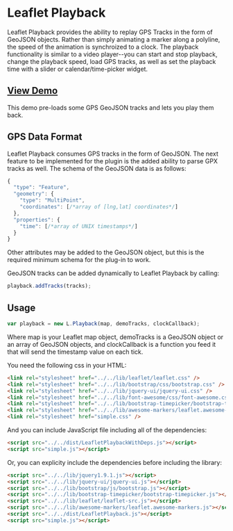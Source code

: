 # Leaflet Playback

Leaflet Playback provides the ability to replay GPS Tracks in the form of GeoJSON objects. Rather than simply animating a marker along a polyline, the speed of the animation is synchroized to a clock. The playback functionality is similar to a video player--you can start and stop playback, change the playback speed, load GPS tracks, as well as set the playback time with a slider or calendar/time-picker widget.

## [View Demo](http://leafletplayback.theoutpost.io)

This demo pre-loads some GPS GeoJSON tracks and lets you play them back.

## GPS Data Format

Leaflet Playback consumes GPS tracks in the form of GeoJSON. The next feature to be implemented for the plugin is the added ability to parse GPX tracks as well. The schema of the GeoJSON data is as follows: 

```javascript
{
  "type": "Feature",
  "geometry": {
    "type": "MultiPoint",
    "coordinates": [/*array of [lng,lat] coordinates*/]
  },
  "properties": {
    "time": [/*array of UNIX timestamps*/]
  }
}
```

Other attributes may be added to the GeoJSON object, but this is the required minimum schema for the plug-in to work.

GeoJSON tracks can be added dynamically to Leaflet Playback by calling:

```javascript
playback.addTracks(tracks);
```

## Usage

```javascript
var playback = new L.Playback(map, demoTracks, clockCallback);
```

Where map is your Leaflet map object, demoTracks is a GeoJSON object or an array of GeoJSON objects, and clockCallback is a function you feed it that will send the timestamp value on each tick.

You need the following css in your HTML:

```html
<link rel="stylesheet" href="../../lib/leaflet/leaflet.css" />
<link rel="stylesheet" href="../../lib/bootstrap/css/bootstrap.css" />
<link rel="stylesheet" href="../../lib/jquery-ui/jquery-ui.css" />
<link rel="stylesheet" href="../../lib/font-awesome/css/font-awesome.css" />
<link rel="stylesheet" href="../../lib/bootstrap-timepicker/bootstrap-timepicker.css" />
<link rel="stylesheet" href="../../lib/awesome-markers/leaflet.awesome-markers.css" />
<link rel="stylesheet" href="simple.css" />
```

And you can include JavaScript file including all of the dependencies:

```html
<script src="../../dist/LeafletPlaybackWithDeps.js"></script>
<script src="simple.js"></script>
```

Or, you can explicity include the dependencies before including the library:
```html
<script src="../../lib/jquery1.9.1.js"></script>
<script src="../../lib/jquery-ui/jquery-ui.js"></script>
<script src="../../lib/bootstrap/js/bootstrap.js"></script>
<script src="../../lib/bootstrap-timepicker/bootstrap-timepicker.js"></script>
<script src="../../lib/leaflet/leaflet-src.js"></script>
<script src="../../lib/awesome-markers/leaflet.awesome-markers.js"></script>
<script src="../../dist/LeafletPlayback.js"></script>
<script src="simple.js"></script>
```
